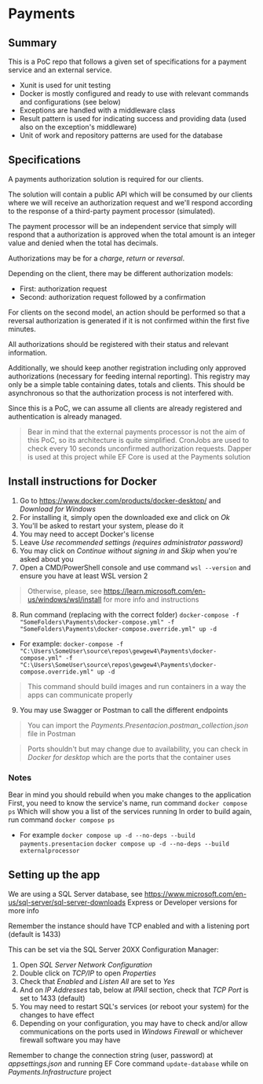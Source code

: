 # Payments

## Summary
This is a PoC repo that follows a given set of specifications for a payment service and an external service.
- Xunit is used for unit testing
- Docker is mostly configured and ready to use with relevant commands and configurations (see below)
- Exceptions are handled with a middleware class
- Result pattern is used for indicating success and providing data (used also on the exception's middleware)
- Unit of work and repository patterns are used for the database

## Specifications
A payments authorization solution is required for our clients.

The solution will contain a public API which will be consumed by our clients where we will receive an authorization request and we'll respond according to the response of a third-party payment processor (simulated).

The payment processor will be an independent service that simply will respond that a authorization is approved when the total amount is an integer value and denied when the total has decimals.

Authorizations may be for a *charge*, *return* or *reversal*.

Depending on the client, there may be different authorization models:
- First: authorization request
- Second: authorization request followed by a confirmation

For clients on the second model, an action should be performed so that a reversal authorization is generated if it is not confirmed within the first five minutes.

All authorizations should be registered with their status and relevant information.

Additionally, we should keep another registration including only approved authorizations (necessary for feeding internal reporting). This registry may only be a simple table containing dates, totals and clients. This should be asynchronous so that the authorization process is not interfered with.

Since this is a PoC, we can assume all clients are already registered and authentication is already managed.

> Bear in mind that the external payments processor is not the aim of this PoC, so its architecture is quite simplified. CronJobs are used to check every 10 seconds unconfirmed authorization requests. Dapper is used at this project while EF Core is used at the Payments solution

## Install instructions for Docker

1. Go to https://www.docker.com/products/docker-desktop/ and *Download for Windows*
2. For installing it, simply open the downloaded exe and click on *Ok*
3. You'll be asked to restart your system, please do it
4. You may need to accept Docker's license
5. Leave *Use recommended settings (requires administrator password)*
6. You may click on *Continue without signing in* and *Skip* when you're asked about you
7. Open a CMD/PowerShell console and use command `wsl --version` and ensure you have at least WSL version 2
> Otherwise, please, see https://learn.microsoft.com/en-us/windows/wsl/install for more info and instructions

8. Run command (replacing with the correct folder)
`docker-compose -f "SomeFolders\Payments\docker-compose.yml" -f "SomeFolders\Payments\docker-compose.override.yml" up -d`
- For example: `docker-compose -f "C:\Users\SomeUser\source\repos\gewgew4\Payments\docker-compose.yml" -f "C:\Users\SomeUser\source\repos\gewgew4\Payments\docker-compose.override.yml" up -d`
> This command should build images and run containers in a way the apps can communicate properly

9. You may use Swagger or Postman to call the different endpoints
> You can import the *Payments.Presentacion.postman_collection.json* file in Postman

> Ports shouldn't but may change due to availability, you can check in *Docker for desktop* which are the ports that the container uses

### Notes
Bear in mind you should rebuild when you make changes to the application
First, you need to know the service's name, run command
`docker compose ps`
Which will show you a list of the services running
In order to build again, run command
`docker compose ps`
- For example
`docker compose up -d --no-deps --build payments.presentacion`
`docker compose up -d --no-deps --build externalprocessor`

## Setting up the app
We are using a SQL Server database, see https://www.microsoft.com/en-us/sql-server/sql-server-downloads Express or Developer versions for more info

Remember the instance should have TCP enabled and with a listening port (default is 1433)

This can be set via the SQL Server 20XX Configuration Manager:
1. Open *SQL Server Network Configuration*
2. Double click on *TCP/IP* to open *Properties*
3. Check that *Enabled* and *Listen All* are set to *Yes*
4. And on *IP Addresses* tab, below at *IPAll* section, check that *TCP Port* is set to 1433 (default)
5. You may need to restart SQL's services (or reboot your system) for the changes to have effect
6. Depending on your configuration, you may have to check and/or allow communications on the ports used in *Windows Firewall* or whichever firewall software you may have

Remember to change the connection string (user, password) at *appsettings.json* and running EF Core command
`update-database` while on *Payments.Infrastructure* project
